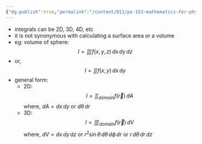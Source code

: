 ```yaml
---
{"dg-publish":true,"permalink":"/content/011/px-153-mathematics-for-physicists/term-2/px-153-i-integration/px-153-i8-summary-of-multidimensional-integrals/","noteIcon":"1","created":"2025-08-27T13:14:05.088+01:00","updated":"2024-11-26T19:38:14.000+00:00"}
---
```


- integrals can be 2D, 3D, 4D, etc
- it is not synonymous with calculating a surface area or a volume
- eg: volume of sphere: 
$$I = \iiint f(x,y,z) \, dx \, dy \, dz$$
- or, 
$$I = \iint f(x,y) \, dx \, dy$$
- general form: 
	- 2D: 
	$$I = \iint_{domain} f(\vec r) \, dA$$
		where, $dA = dx \, dy$ or $d\theta \, dr$
	- 3D: 
	$$I = \iiint_{domain} f(\vec r) \, dV$$
		where, ${} dV = dx \, dy \, dz {}$ or $r^{2} \sin\theta \, d\theta \, d\phi \, dr$ or $r \, d\theta \, dr \, dz$
